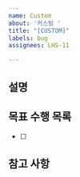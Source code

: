 ```yaml
---
name: Custom
about: '커스텀 '
title: "[CUSTOM]"
labels: bug
assignees: LHS-11

---
```


## 설명 

## 목표 수행 목록
- [ ]

## 참고 사항
